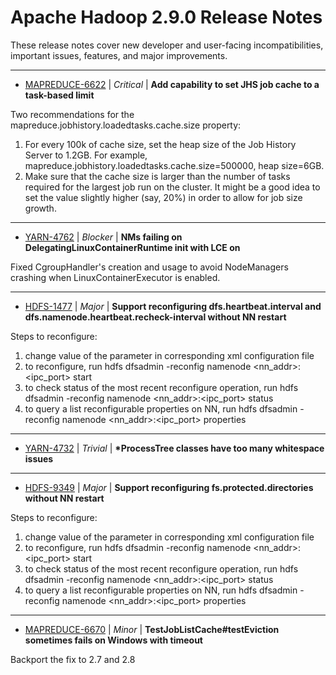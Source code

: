 
<!---
# Licensed to the Apache Software Foundation (ASF) under one
# or more contributor license agreements.  See the NOTICE file
# distributed with this work for additional information
# regarding copyright ownership.  The ASF licenses this file
# to you under the Apache License, Version 2.0 (the
# "License"); you may not use this file except in compliance
# with the License.  You may obtain a copy of the License at
#
#     http://www.apache.org/licenses/LICENSE-2.0
#
# Unless required by applicable law or agreed to in writing, software
# distributed under the License is distributed on an "AS IS" BASIS,
# WITHOUT WARRANTIES OR CONDITIONS OF ANY KIND, either express or implied.
# See the License for the specific language governing permissions and
# limitations under the License.
-->
# Apache Hadoop  2.9.0 Release Notes

These release notes cover new developer and user-facing incompatibilities, important issues, features, and major improvements.


---

* [MAPREDUCE-6622](https://issues.apache.org/jira/browse/MAPREDUCE-6622) | *Critical* | **Add capability to set JHS job cache to a task-based limit**

Two recommendations for the mapreduce.jobhistory.loadedtasks.cache.size property:
1) For every 100k of cache size, set the heap size of the Job History Server to 1.2GB.  For example, mapreduce.jobhistory.loadedtasks.cache.size=500000, heap size=6GB.
2) Make sure that the cache size is larger than the number of tasks required for the largest job run on the cluster.  It might be a good idea to set the value slightly higher (say, 20%) in order to allow for job size growth.


---

* [YARN-4762](https://issues.apache.org/jira/browse/YARN-4762) | *Blocker* | **NMs failing on DelegatingLinuxContainerRuntime init with LCE on**

Fixed CgroupHandler's creation and usage to avoid NodeManagers crashing when LinuxContainerExecutor is enabled.


---

* [HDFS-1477](https://issues.apache.org/jira/browse/HDFS-1477) | *Major* | **Support reconfiguring dfs.heartbeat.interval and dfs.namenode.heartbeat.recheck-interval without NN restart**

Steps to reconfigure:
1. change value of the parameter in corresponding xml configuration file
2. to reconfigure, run
    hdfs dfsadmin -reconfig namenode \<nn\_addr\>:\<ipc\_port\> start
3. to check status of the most recent reconfigure operation, run
    hdfs dfsadmin -reconfig namenode \<nn\_addr\>:\<ipc\_port\> status
4. to query a list reconfigurable properties on NN, run
    hdfs dfsadmin -reconfig namenode \<nn\_addr\>:\<ipc\_port\> properties


---

* [YARN-4732](https://issues.apache.org/jira/browse/YARN-4732) | *Trivial* | **\*ProcessTree classes have too many whitespace issues**




---

* [HDFS-9349](https://issues.apache.org/jira/browse/HDFS-9349) | *Major* | **Support reconfiguring fs.protected.directories without NN restart**

Steps to reconfigure:
1. change value of the parameter in corresponding xml configuration file
2. to reconfigure, run
    hdfs dfsadmin -reconfig namenode \<nn\_addr\>:\<ipc\_port\> start
3. to check status of the most recent reconfigure operation, run
    hdfs dfsadmin -reconfig namenode \<nn\_addr\>:\<ipc\_port\> status
4. to query a list reconfigurable properties on NN, run
    hdfs dfsadmin -reconfig namenode \<nn\_addr\>:\<ipc\_port\> properties


---

* [MAPREDUCE-6670](https://issues.apache.org/jira/browse/MAPREDUCE-6670) | *Minor* | **TestJobListCache#testEviction sometimes fails on Windows with timeout**

Backport the fix to 2.7 and 2.8



